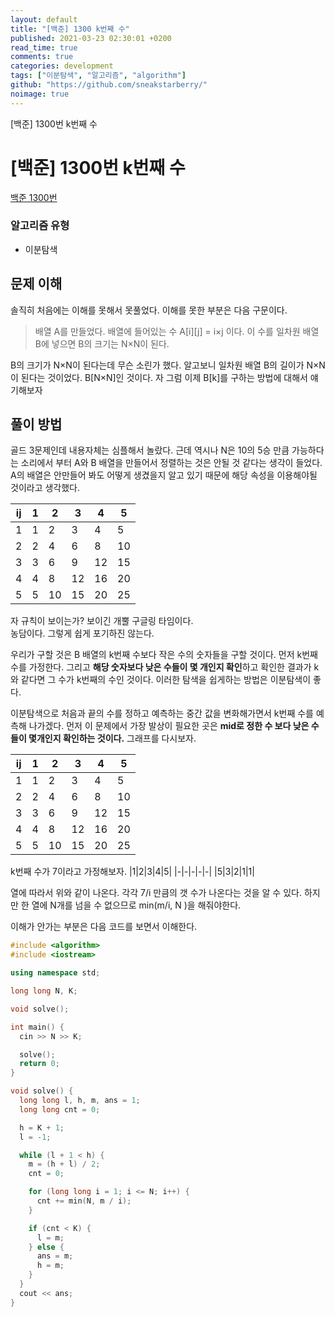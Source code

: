 ```yaml
---
layout: default
title: "[백준] 1300 k번째 수"
published: 2021-03-23 02:30:01 +0200
read_time: true
comments: true
categories: development
tags: ["이분탐색", "알고리즘", "algorithm"]
github: "https://github.com/sneakstarberry/"
noimage: true
---
```


[백준] 1300번 k번째 수

<!--more-->

# [백준] 1300번 k번째 수

[백준 1300번 ](https://www.acmicpc.net/problem/1300)

### 알고리즘 유형

- 이분탐색

## 문제 이해

솔직히 처음에는 이해를 못해서 못풀었다. 이해를 못한 부분은 다음 구문이다.

> 배열 A를 만들었다. 배열에 들어있는 수 A[i][j] = i×j 이다. 이 수를 일차원 배열 B에 넣으면 B의 크기는 N×N이 된다.

B의 크기가 N×N이 된다는데 무슨 소린가 했다. 알고보니 일차원 배열 B의 길이가 N×N이 된다는 것이었다. B[N×N]인 것이다. 자 그럼 이제 B[k]를 구하는 방법에 대해서 얘기해보자

## 풀이 방법

골드 3문제인데 내용자체는 심플해서 놀랐다. 근데 역시나 N은 10의 5승 만큼 가능하다는 소리에서 부터 A와 B 배열을 만들어서 정렬하는 것은 안될 것 같다는 생각이 들었다. A의 배열은 안만들어 봐도 어떻게 생겼을지 알고 있기 때문에 해당 속성을 이용해야될 것이라고 생각했다.

| ij  | 1   | 2   | 3   | 4   | 5   |
| --- | --- | --- | --- | --- | --- |
| 1   | 1   | 2   | 3   | 4   | 5   |
| 2   | 2   | 4   | 6   | 8   | 10  |
| 3   | 3   | 6   | 9   | 12  | 15  |
| 4   | 4   | 8   | 12  | 16  | 20  |
| 5   | 5   | 10  | 15  | 20  | 25  |

자 규칙이 보이는가? 보이긴 개뿔 구글링 타임이다.  
농담이다. 그렇게 쉽게 포기하진 않는다.

우리가 구할 것은 B 배열의 k번째 수보다 작은 수의 숫자들을 구할 것이다. 먼저 k번째 수를 가정한다. 그리고 **해당 숫자보다 낮은 수들이 몇 개인지 확인**하고 확인한 결과가 k와 같다면 그 수가 k번째의 수인 것이다. 이러한 탐색을 쉽게하는 방법은 이분탐색이 좋다.

이분탐색으로 처음과 끝의 수를 정하고 예측하는 중간 값을 변화해가면서 k번째 수를 예측해 나가겠다. 먼저 이 문제에서 가장 발상이 필요한 곳은 **mid로 정한 수 보다 낮은 수들이 몇개인지 확인하는 것이다.** 그래프를 다시보자.

| ij  | 1   | 2   | 3   | 4   | 5   |
| --- | --- | --- | --- | --- | --- |
| 1   | 1   | 2   | 3   | 4   | 5   |
| 2   | 2   | 4   | 6   | 8   | 10  |
| 3   | 3   | 6   | 9   | 12  | 15  |
| 4   | 4   | 8   | 12  | 16  | 20  |
| 5   | 5   | 10  | 15  | 20  | 25  |

k번째 수가 7이라고 가정해보자.
|1|2|3|4|5|
|-|-|-|-|-|
|5|3|2|1|1|

열에 따라서 위와 같이 나온다. 각각 7/i 만큼의 갯 수가 나온다는 것을 알 수 있다. 하지만 한 열에 N개를 넘을 수 없으므로 min(m/i, N )을 해줘야한다.

이해가 안가는 부분은 다음 코드를 보면서 이해한다.

```c++
#include <algorithm>
#include <iostream>

using namespace std;

long long N, K;

void solve();

int main() {
  cin >> N >> K;

  solve();
  return 0;
}

void solve() {
  long long l, h, m, ans = 1;
  long long cnt = 0;

  h = K + 1;
  l = -1;

  while (l + 1 < h) {
    m = (h + l) / 2;
    cnt = 0;

    for (long long i = 1; i <= N; i++) {
      cnt += min(N, m / i);
    }

    if (cnt < K) {
      l = m;
    } else {
      ans = m;
      h = m;
    }
  }
  cout << ans;
}
```
